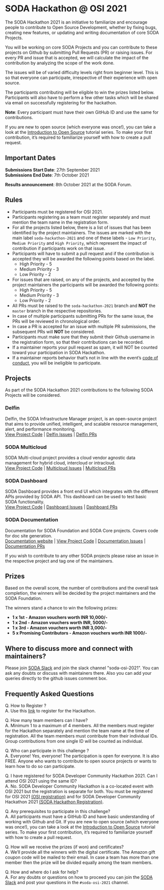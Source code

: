 # SODA Hackathon @ OSI 2021
The SODA Hackathon 2021 is an initiative to familiarize and encourage people to contribute to Open Source Development, whether by fixing bugs, creating new features, or updating and writing documentation of core SODA Projects.


You will be working on core SODA Projects and you can contribute to these projects on Github by submitting Pull Requests (PR) or raising issues. For every PR and issue that is accepted, we will calculate the impact of the contribution by analyzing the scope of the work done.

The issues will be of varied difficulty levels right from beginner level. This is so that everyone can  participate, irrespective of their experience with open source. 

The participants contributing will be eligible to win the prizes listed below. Participants will also have to perform a few other tasks which will be shared via email on successfully registering for the hackathon.

**Note**: Every participant must have their own GitHub ID and use the same for contributions.

If you are new to open source (which everyone was once!), you can take a look at the [Introduction to Open Source](https://www.digitalocean.com/community/tutorial_series/an-introduction-to-open-source) tutorial series. To make your first contribution, it’s required to familiarize yourself with how to create a pull request.

## Important Dates
**Submissions Start Date**: 27th September 2021  
**Submissions End Date**: 7th October 2021

**Results announcement**: 8th October 2021 at the SODA Forum.

## Rules
- Participants must be registered for OSI 2021.
- Participants registering as a team must register separately and must mention the team name in the registration form.
- For all the projects listed below, there is a list of issues that has been identified by the project maintainers. The issues are marked with the main label `soda-hackathon-2021` and one of these labels - `Low Priority`, `Medium Priority` and `High Priority`, which represent the impact of contribution if participants work on that issue. 
- Participants will have to submit a pull request and if the contribution is accepted they will be awarded the following points based on the label.
  - High Priority - 5
  - Medium Priority - 3
  - Low Priority - 2
- For issues that are raised, on any of the projects, and accepted by the project maintainers the participants will be awarded the following points:
  - High Priority - 5
  - Medium Priority - 3
  - Low Priority - 2
- All PRs must be raised to the `soda-hackathon-2021` branch and **NOT** the `master` branch in the respective repositories.
- In case of multiple participants submitting PRs for the same issue, the PRs will be reviewed in chronological order. 
- In case a PR is accepted for an issue with multiple PR submissions, the subsequent PRs will **NOT** be considered.
- Participants must make sure that they submit their Github username in the registration form, so that their contributions can be recorded.
- If a maintainer reports your pull request as spam, it will NOT be counted toward your participation in SODA Hackathon.
- If a maintainer reports behavior that’s not in line with the event’s [code of conduct](https://sodafoundation.io/events/soda-osi-2021/code-of-conduct/), you will be ineligible to participate.

## Projects
As part of the SODA Hackathon 2021 contributions to the following SODA Projects will be considered.
### Delfin
Delfin, the SODA Infrastructure Manager project, is an open-source project that aims to provide unified, intelligent, and scalable resource management, alert, and  performance monitoring.  
[View Project Code](https://github.com/sodafoundation/delfin) | [Delfin Issues](https://github.com/sodafoundation/delfin/issues) | [Delfin PRs](https://github.com/sodafoundation/delfin/pulls)

### SODA Multicloud
SODA Multi-cloud project provides a cloud vendor agnostic data management for hybrid cloud, intercloud or intracloud.  
[View Project Code](https://github.com/sodafoundation/multi-cloud) | [Multicloud Issues](https://github.com/sodafoundation/multi-cloud/issues) | [Multicloud PRs](https://github.com/sodafoundation/multi-cloud/pulls)

### SODA Dashboard
SODA Dashboard provides a front end UI which integrates with the different APIs provided by SODA API. This dashboard can be used to test basic SODA functionality.  
[View Project Code](https://github.com/sodafoundation/dashboard) | [Dashboard Issues](https://github.com/sodafoundation/dashboard/issues) | [Dashboard PRs](https://github.com/sodafoundation/dashboard/pulls)

### SODA Documentation
Documentation for SODA Foundation and SODA Core projects. Covers code for doc site generation.  
[Documentation website](https://docs.sodafoundation.io/) | [View Project Code](https://github.com/sodafoundation/documentation) | [Documentation Issues](https://github.com/sodafoundation/documentation/issues) | [Documentation PRs](https://github.com/sodafoundation/documentation/pulls)  

If you wish to contribute to any other SODA projects please raise an issue in the respective project and tag one of the maintainers.

## Prizes

Based on the overall score, the number of contributions and the overall task completion, the winners will be decided by the project maintainers and the SODA Foundation. 

The winners stand a chance to win the following prizes:
- **1 x 1st - Amazon vouchers worth INR 10,000/-**
- **1 x 2nd - Amazon vouchers worth INR, 5000/-**
- **1 x 3rd - Amazon vouchers worth INR 3,000/-**
- **5 x Promising Contributors - Amazon vouchers worth INR 1000/-**

## Where to discuss more and connect with maintainers?
Please join [SODA Slack](https://sodafoundation.io/slack) and join the slack channel "soda-osi-2021". You can ask any doubts or discuss with maintainers there.
Also you can add your queries directly to the github issues comment box.

## Frequently Asked Questions

Q. How to Register ?  
A. Use this [link](https://sodafoundation.io/events/soda-osi-2021/) to register for the Hackathon.

Q. How many team members can I have?  
A. Minimum 1 to a maximum of 4 members. All the members must register for the Hackathon separately and mention the team name at the time of registration. All the team members must contribute from their individual IDs. Group contributions from one single ID will be counted as individual.

Q. Who can participate in this challenge ?  
A. Everyone! Yes, everyone! The participation is open for everyone. It is also FREE. Anyone who wants to contribute to open source projects or wants to learn how to do so can participate.

Q. I have registered for SODA Developer Community Hackathon 2021. Can I attend OSI 2021 using the same ID?   
A. No. SODA Developer Community Hackathon is a co-located event with OSI 2021 but the registration is separate for both. You must be registered for OSI 2021 [(OSI registration)](https://home.techworldcongress.com/OSIRegistration) and for SODA Developer Community Hackathon 2021 [(SODA Hackathon Registration)](https://sodafoundation.io/events/soda-osi-2021/).

Q. Any prerequisites to participate in this challenge?  
A. All participants must have a GitHub ID and have basic understanding of working with Github and Git. If you are new to open source (which everyone was once!), you can take a look at the [Introduction to Open Source](https://www.digitalocean.com/community/tutorial_series/an-introduction-to-open-source) tutorial series. To make your first contribution, it’s required to familiarize yourself with how to create a pull request.


Q. How will we receive the prizes (if won) and certificates?  
A. We’ll provide all the winners with the digital certificate. The Amazon gift coupon code will be mailed to their email. In case a team has more than one member then the prize will be divided equally among the team members.

Q. How and where do I ask for help?  
A. For any doubts or questions on how to proceed you can join the [SODA Slack](https://sodafoundation.io/slack/) and post your questions in the `#soda-osi-2021` channel.
